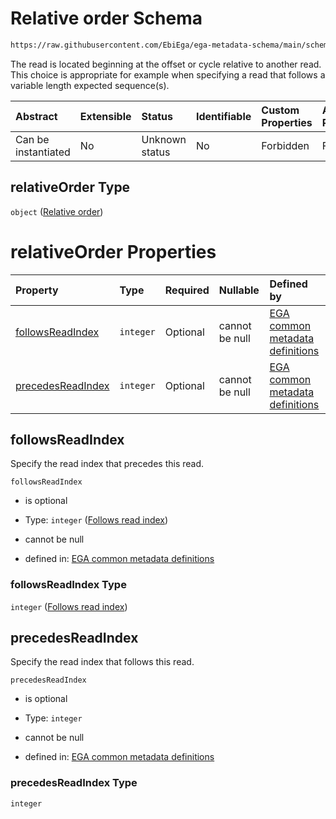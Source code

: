 # Relative order Schema

```txt
https://raw.githubusercontent.com/EbiEga/ega-metadata-schema/main/schemas/EGA.common-definitions.json#/definitions/spotDescriptor/items/properties/readSpecs/items/properties/relativeOrder
```

The read is located beginning at the offset or cycle relative to another read. This choice is appropriate for example when specifying a read that follows a variable length expected sequence(s).

| Abstract            | Extensible | Status         | Identifiable | Custom Properties | Additional Properties | Access Restrictions | Defined In                                                                                           |
| :------------------ | :--------- | :------------- | :----------- | :---------------- | :-------------------- | :------------------ | :--------------------------------------------------------------------------------------------------- |
| Can be instantiated | No         | Unknown status | No           | Forbidden         | Forbidden             | none                | [EGA.common-definitions.json\*](../../../schemas/EGA.common-definitions.json "open original schema") |

## relativeOrder Type

`object` ([Relative order](ega-12-definitions-spot-descriptor-spot-decode-spec-properties-read-specs-read-spec-properties-relative-order.md))

# relativeOrder Properties

| Property                                | Type      | Required | Nullable       | Defined by                                                                                                                                                                                                                                                                                                                                                                                                  |
| :-------------------------------------- | :-------- | :------- | :------------- | :---------------------------------------------------------------------------------------------------------------------------------------------------------------------------------------------------------------------------------------------------------------------------------------------------------------------------------------------------------------------------------------------------------- |
| [followsReadIndex](#followsreadindex)   | `integer` | Optional | cannot be null | [EGA common metadata definitions](ega-12-definitions-spot-descriptor-spot-decode-spec-properties-read-specs-read-spec-properties-relative-order-properties-follows-read-index.md "https://raw.githubusercontent.com/EbiEga/ega-metadata-schema/main/schemas/EGA.common-definitions.json#/definitions/spotDescriptor/items/properties/readSpecs/items/properties/relativeOrder/properties/followsReadIndex") |
| [precedesReadIndex](#precedesreadindex) | `integer` | Optional | cannot be null | [EGA common metadata definitions](ega-12-definitions-spot-descriptor-spot-decode-spec-properties-read-specs-read-spec-properties-relative-order-properties-precedesreadindex.md "https://raw.githubusercontent.com/EbiEga/ega-metadata-schema/main/schemas/EGA.common-definitions.json#/definitions/spotDescriptor/items/properties/readSpecs/items/properties/relativeOrder/properties/precedesReadIndex") |

## followsReadIndex

Specify the read index that precedes this read.

`followsReadIndex`

*   is optional

*   Type: `integer` ([Follows read index](ega-12-definitions-spot-descriptor-spot-decode-spec-properties-read-specs-read-spec-properties-relative-order-properties-follows-read-index.md))

*   cannot be null

*   defined in: [EGA common metadata definitions](ega-12-definitions-spot-descriptor-spot-decode-spec-properties-read-specs-read-spec-properties-relative-order-properties-follows-read-index.md "https://raw.githubusercontent.com/EbiEga/ega-metadata-schema/main/schemas/EGA.common-definitions.json#/definitions/spotDescriptor/items/properties/readSpecs/items/properties/relativeOrder/properties/followsReadIndex")

### followsReadIndex Type

`integer` ([Follows read index](ega-12-definitions-spot-descriptor-spot-decode-spec-properties-read-specs-read-spec-properties-relative-order-properties-follows-read-index.md))

## precedesReadIndex

Specify the read index that follows this read.

`precedesReadIndex`

*   is optional

*   Type: `integer`

*   cannot be null

*   defined in: [EGA common metadata definitions](ega-12-definitions-spot-descriptor-spot-decode-spec-properties-read-specs-read-spec-properties-relative-order-properties-precedesreadindex.md "https://raw.githubusercontent.com/EbiEga/ega-metadata-schema/main/schemas/EGA.common-definitions.json#/definitions/spotDescriptor/items/properties/readSpecs/items/properties/relativeOrder/properties/precedesReadIndex")

### precedesReadIndex Type

`integer`
